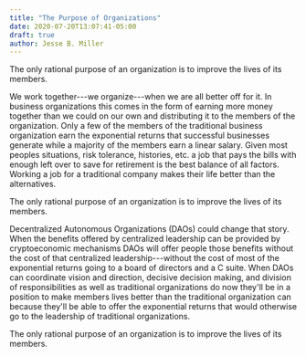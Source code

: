 ```yaml
---
title: "The Purpose of Organizations"
date: 2020-07-20T13:07:41-05:00
draft: true
author: Jesse B. Miller
---
```


The only rational purpose of an organization is to improve the lives
of its members.

We work together---we organize---when we are all better off for it.
In business organizations this comes in the form of earning more money
together than we could on our own and distributing it to the members
of the organization. Only a few of the members of the traditional
business organization earn the exponential returns that successful
businesses generate while a majority of the members earn a linear
salary. Given most peoples situations, risk tolerance, histories,
etc. a job that pays the bills with enough left over to save for
retirement is the best balance of all factors. Working a job for a
traditional company makes their life better than the alternatives.

The only rational purpose of an organization is to improve the lives
of its members.

Decentralized Autonomous Organizations (DAOs) could change that story.
When the benefits offered by centralized leadership can be provided by
cryptoeconomic mechanisms DAOs will offer people those benefits
without the cost of that centralized leadership---without the cost of
most of the exponential returns going to a board of directors and a C
suite. When DAOs can coordinate vision and direction, decisive
decision making, and division of responsibilities as well as
traditional organizations do now they'll be in a position to make
members lives better than the traditional organization can because
they'll be able to offer the exponential returns that would otherwise
go to the leadership of traditional organizations.

The only rational purpose of an organization is to improve the lives
of its members.




